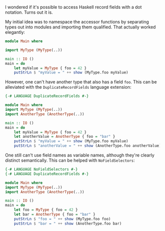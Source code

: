 I wondered if it's possible to access Haskell record fields with a dot notation.
Turns out it is.

My initial idea was to namespace the accessor functions by separating types out into modules and importing them qualified.
That actually worked elegantly:

```haskell
module Main where

import MyType (MyType(..))

main :: IO ()
main = do
    let myValue = MyType { foo = 42 }
    putStrLn $ "myValue = " ++ show (MyType.foo myValue)
```

However, one can't have another type that also has a field `foo`.
This can be alleviated with the `DuplicateRecordFields` language extension:

```haskell
{-# LANGUAGE DuplicateRecordFields #-}

module Main where
import MyType (MyType(..))
import AnotherType (AnotherType(..))

main :: IO ()
main = do
    let myValue = MyType { foo = 42 }
    let anotherValue = AnotherType { foo = "bar" }
    putStrLn $ "myValue = " ++ show (MyType.foo myValue)
    putStrLn $ "anotherValue = " ++ show (AnotherType.foo anotherValue)
```

One still can't use field names as variable names, although they're clearly distinct semantically.
This can be helped with `NoFieldSelectors`:

```haskell
{-# LANGUAGE NoFieldSelectors #-}
{-# LANGUAGE DuplicateRecordFields #-}

module Main where
import MyType (MyType(..))
import AnotherType (AnotherType(..))

main :: IO ()
main = do
    let foo = MyType { foo = 42 }
    let bar = AnotherType { foo = "bar" }
    putStrLn $ "foo = " ++ show (MyType.foo foo)
    putStrLn $ "bar = " ++ show (AnotherType.foo bar)
```
